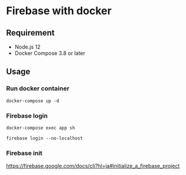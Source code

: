 # Firebase with docker

## Requirement

- Node.js 12
- Docker Compose 3.8 or later

## Usage

### Run docker container

```
docker-compose up -d
```

### Firebase login

```
docker-compose exec app sh

firebase login --no-localhost
```

### Firebase init
https://firebase.google.com/docs/cli?hl=ja#initialize_a_firebase_project
